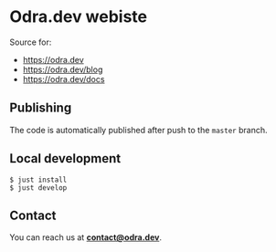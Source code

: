 # Odra.dev webiste

Source for:
- https://odra.dev
- https://odra.dev/blog 
- https://odra.dev/docs 

## Publishing
The code is automatically published after push to the `master` branch.

## Local development
```
$ just install
$ just develop
```

## Contact
You can reach us at **contact@odra.dev**.
